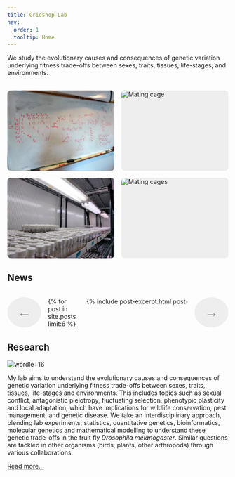 ```yaml
---
title: Grieshop Lab
nav:
  order: 1
  tooltip: Home
---
```


<style>
.image-grid {
  display: grid;
  grid-template-columns: 1fr 1fr;
  gap: 1rem;
  width: 100%;
  max-width: 1200px;
  margin: 2rem auto;
}
.image-grid .img-tile {
  aspect-ratio: 4/3;
  width: 100%;
  overflow: hidden;
  border-radius: 8px;
  background: #eee;
  display: flex;
  align-items: center;
  justify-content: center;
}
.image-grid img {
  width: 100%;
  height: 100%;
  object-fit: cover;
  display: block;
}
@media (max-width: 700px) {
  .image-grid {
    grid-template-columns: 1fr;
  }
}
.carousel-container {
  display: flex;
  align-items: center;
  justify-content: center;
  margin: 2rem 0;
  gap: 1rem;
}
.carousel-btn {
  background: #eee;
  border: none;
  color: #888;
  font-size: 2rem;
  padding: 0.5em 0.7em;
  border-radius: 50%;
  cursor: pointer;
  transition: background 0.2s, color 0.2s;
  user-select: none;
  display: flex;
  align-items: center;
  justify-content: center;
}
.carousel-btn:disabled {
  background: #f5f5f5;
  color: #ccc;
  cursor: not-allowed;
  opacity: 0.5;
}
.carousel-scroll {
  display: flex;
  overflow: hidden;
  scroll-behavior: smooth;
  gap: 1.5rem;
  width: 100%;
  max-width: 1000px;
}
.carousel-scroll > div {
  flex: 0 0 320px;
  min-width: 0;
}
</style>

<script>
document.addEventListener("DOMContentLoaded", function() {
  const scrollContainer = document.querySelector('.carousel-scroll');
  const leftBtn = document.querySelector('.carousel-btn.left');
  const rightBtn = document.querySelector('.carousel-btn.right');
  const blogUrl = "{{ '/blog/' | relative_url }}";
  const cardWidth = 320 + 24; // 320px card + 1.5rem gap

  function updateButtons() {
    if (!scrollContainer) return;
    leftBtn.disabled = scrollContainer.scrollLeft <= 0;
    // If at (or past) the end, show link style for right button
    if (scrollContainer.scrollLeft + scrollContainer.offsetWidth >= scrollContainer.scrollWidth - 2) {
      rightBtn.setAttribute('data-end', 'true');
      rightBtn.title = "Go to News page";
    } else {
      rightBtn.removeAttribute('data-end');
      rightBtn.title = "Next";
    }
  }

  leftBtn.addEventListener('click', function() {
    scrollContainer.scrollBy({ left: -cardWidth, behavior: 'smooth' });
    setTimeout(updateButtons, 400);
  });

  rightBtn.addEventListener('click', function() {
    if (rightBtn.getAttribute('data-end') === 'true') {
      window.location.href = blogUrl;
    } else {
      scrollContainer.scrollBy({ left: cardWidth, behavior: 'smooth' });
      setTimeout(updateButtons, 400);
    }
  });

  scrollContainer.addEventListener('scroll', updateButtons);
  updateButtons();
});
</script>

<div class="main-content">
We study the evolutionary causes and consequences of genetic variation underlying fitness trade-offs between sexes, traits, tissues, life-stages, and environments.

<div class="image-grid">
  <div class="img-tile">
    <img src="/images/Tania+equations.jpg" alt="Tania quantitative genetics equations">
  </div>
  <div class="img-tile">
    <img src="/images/IMG_0793.jpeg" alt="Mating cage">
  </div>
  <div class="img-tile">
    <img src="/images/Pure+DsRed+Ex.jpg" alt="Large genetic cross">
  </div>
  <div class="img-tile">
    <img src="/images/IMG_0795.jpeg" alt="Mating cages">
  </div>
</div>

<!-- Carousel News section -->
<div>
  <h2>
    <a href="{{ '/blog/' | relative_url }}" style="color: inherit; text-decoration: none;">News</a>
  </h2>
  <div class="carousel-container">
    <button class="carousel-btn left" aria-label="Previous news">&#8592;</button>
    <div class="carousel-scroll">
      {% for post in site.posts limit:6 %}
        <div>
          {% include post-excerpt.html post=post %}
        </div>
      {% endfor %}
    </div>
    <button class="carousel-btn right" aria-label="Next news">&#8594;</button>
  </div>
</div>

<h2>
  <a href="{{ '/research/' | relative_url }}" style="color: inherit; text-decoration: none;">Research</a>
</h2>

<img src="../images/wordle+16.png" alt="wordle+16" class="center-image" />

<p>
My lab aims to understand the evolutionary causes and consequences of genetic variation underlying fitness trade-offs between sexes, traits, tissues, life-stages and environments. This includes topics such as sexual conflict, antagonistic pleiotropy, fluctuating selection, phenotypic plasticity and local adaptation, which have implications for wildlife conservation, pest management, and genetic disease. We take an interdisciplinary approach, blending lab experiments, statistics, quantitative genetics, bioinformatics, molecular genetics and mathematical modelling to understand these genetic trade-offs in the fruit fly <em>Drosophila melanogaster</em>. Similar questions are tackled in other organisms (birds, plants, other arthropods) through various collaborations.
</p>
<p>
  <a href="{{ '/research/' | relative_url }}">Read more...</a>
</p>
</div>
